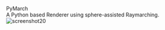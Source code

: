 PyMarch<br />
A Python based Renderer using sphere-assisted Raymarching.
![screenshot20](https://github.com/user-attachments/assets/33ede1ff-7990-461e-b96a-d9154cf39129)
